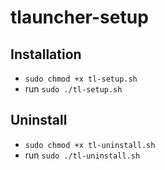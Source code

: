 # tlauncher-setup

## Installation

- `sudo chmod +x tl-setup.sh`
- run `sudo ./tl-setup.sh`

## Uninstall

- `sudo chmod +x tl-uninstall.sh`
- run `sudo ./tl-uninstall.sh`
